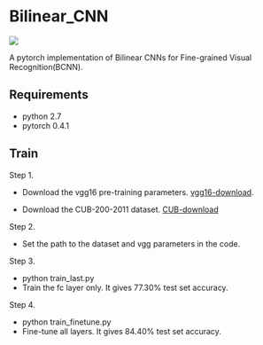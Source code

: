 # Bilinear_CNN
[![](https://img.shields.io/badge/Bilinear-Model-green.svg)](https://github.com/Ylexx/Bilinear_CNN)

A pytorch implementation of Bilinear CNNs for Fine-grained Visual Recognition(BCNN).

## Requirements
- python 2.7
- pytorch 0.4.1

## Train

Step 1. 
- Download the vgg16 pre-training parameters.
[vgg16-download](https://pan.baidu.com/s/1OkIuKosTRfcZlDXkOW4WLQ). 

- Download the CUB-200-2011 dataset.
[CUB-download](http://www.vision.caltech.edu/visipedia-data/CUB-200-2011/CUB_200_2011.tgz)

Step 2. 
- Set the path to the dataset and vgg parameters in the code.

Step 3. 
- python train_last.py
- Train the fc layer only. It gives 77.30% test set accuracy.
    	


Step 4. 
- python train_finetune.py
- Fine-tune all layers. It gives 84.40% test set accuracy.
	
